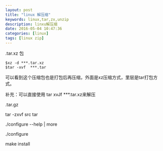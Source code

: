 ```yaml
---
layout: post
title: "linux 解压缩"
keywords: linux,tar,zx,unzip 
description: linxu解压缩 
date: 2016-05-04 10:47:36
categories: [linux]
tags: [linux zip]
---
```


.tar.xz 包

```text
$xz -d ***.tar.xz
$tar -xvf  ***.tar

```

可以看到这个压缩包也是打包后再压缩，外面是xz压缩方式，里层是tar打包方式。


补充：可以直接使用 tar xvJf  ***.tar.xz来解压

.tar.gz

tar -zxvf src tar

./configure --help | more

./configure

make install

